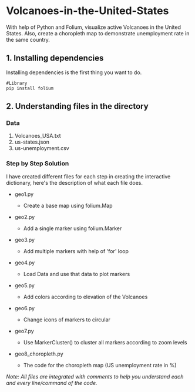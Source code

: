 # Volcanoes-in-the-United-States
With help of Python and Folium, visualize active Volcanoes in the United States. Also, create a choropleth map to demonstrate unemployment rate in the same country.

## 1. Installing dependencies

Installing dependencies is the first thing you want to do.

```
#Library
pip install folium

```

## 2. Understanding files in the directory

### Data

1. Volcanoes_USA.txt
2. us-states.json
3. us-unemployment.csv


### Step by Step Solution
I have created different files for each step in creating the interactive dictionary, here's the description of what each file does. 

* geo1.py
  * Create a base map using folium.Map

* geo2.py
  * Add a single marker using folium.Marker

* geo3.py
  * Add multiple markers with help of 'for' loop

* geo4.py
  * Load Data and use that data to plot markers

* geo5.py
  * Add colors according to elevation of the Volcanoes

* geo6.py
  * Change icons of markers to circular

* geo7.py
  * Use MarkerCluster() to cluster all markers according to zoom levels

* geo8_choropleth.py
  * The code for the choropleth map (US unemployment rate in %)

*Note: All files are integrated with comments to help you understand each and every line/command of the code.*
